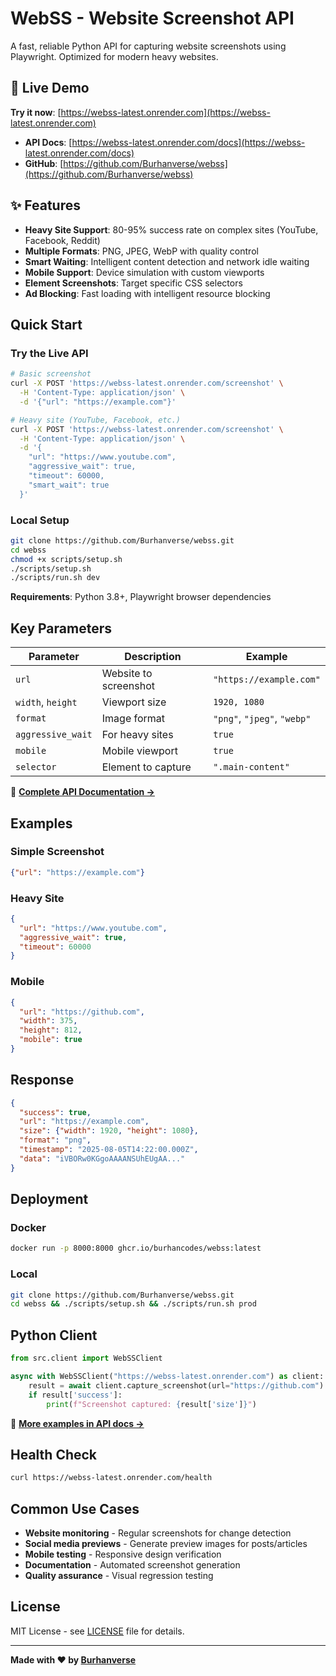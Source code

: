 # WebSS - Website Screenshot API

A fast, reliable Python API for capturing website screenshots using Playwright. Optimized for modern heavy websites.

## 🚀 Live Demo

**Try it now**: [https://webss-latest.onrender.com](https://webss-latest.onrender.com)
- **API Docs**: [https://webss-latest.onrender.com/docs](https://webss-latest.onrender.com/docs)
- **GitHub**: [https://github.com/Burhanverse/webss](https://github.com/Burhanverse/webss)

## ✨ Features

- **Heavy Site Support**: 80-95% success rate on complex sites (YouTube, Facebook, Reddit)
- **Multiple Formats**: PNG, JPEG, WebP with quality control
- **Smart Waiting**: Intelligent content detection and network idle waiting
- **Mobile Support**: Device simulation with custom viewports
- **Element Screenshots**: Target specific CSS selectors
- **Ad Blocking**: Fast loading with intelligent resource blocking

## Quick Start

### Try the Live API

```bash
# Basic screenshot
curl -X POST 'https://webss-latest.onrender.com/screenshot' \
  -H 'Content-Type: application/json' \
  -d '{"url": "https://example.com"}'

# Heavy site (YouTube, Facebook, etc.)
curl -X POST 'https://webss-latest.onrender.com/screenshot' \
  -H 'Content-Type: application/json' \
  -d '{
    "url": "https://www.youtube.com",
    "aggressive_wait": true,
    "timeout": 60000,
    "smart_wait": true
  }'
```

### Local Setup

```bash
git clone https://github.com/Burhanverse/webss.git
cd webss
chmod +x scripts/setup.sh
./scripts/setup.sh
./scripts/run.sh dev
```

**Requirements**: Python 3.8+, Playwright browser dependencies

## Key Parameters

| Parameter | Description | Example |
|-----------|-------------|---------|
| `url` | Website to screenshot | `"https://example.com"` |
| `width`, `height` | Viewport size | `1920, 1080` |
| `format` | Image format | `"png"`, `"jpeg"`, `"webp"` |
| `aggressive_wait` | For heavy sites | `true` |
| `mobile` | Mobile viewport | `true` |
| `selector` | Element to capture | `".main-content"` |

📖 **[Complete API Documentation →](API.md)**

## Examples

### Simple Screenshot
```json
{"url": "https://example.com"}
```

### Heavy Site
```json
{
  "url": "https://www.youtube.com",
  "aggressive_wait": true,
  "timeout": 60000
}
```

### Mobile
```json
{
  "url": "https://github.com",
  "width": 375,
  "height": 812,
  "mobile": true
}
```

## Response

```json
{
  "success": true,
  "url": "https://example.com",
  "size": {"width": 1920, "height": 1080},
  "format": "png",
  "timestamp": "2025-08-05T14:22:00.000Z",
  "data": "iVBORw0KGgoAAAANSUhEUgAA..."
}
```

## Deployment

### Docker
```bash
docker run -p 8000:8000 ghcr.io/burhancodes/webss:latest
```

### Local
```bash
git clone https://github.com/Burhanverse/webss.git
cd webss && ./scripts/setup.sh && ./scripts/run.sh prod
```

## Python Client

```python
from src.client import WebSSClient

async with WebSSClient("https://webss-latest.onrender.com") as client:
    result = await client.capture_screenshot(url="https://github.com")
    if result['success']:
        print(f"Screenshot captured: {result['size']}")
```

📖 **[More examples in API docs →](API.md)**

## Health Check

```bash
curl https://webss-latest.onrender.com/health
```

## Common Use Cases

- **Website monitoring** - Regular screenshots for change detection
- **Social media previews** - Generate preview images for posts/articles  
- **Mobile testing** - Responsive design verification
- **Documentation** - Automated screenshot generation
- **Quality assurance** - Visual regression testing

## License

MIT License - see [LICENSE](LICENSE) file for details.

---

**Made with ❤️ by [Burhanverse](https://github.com/Burhanverse)**

